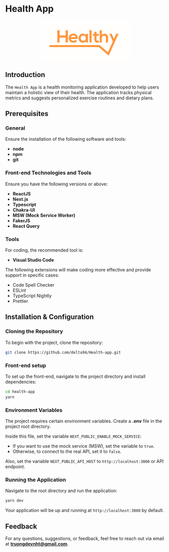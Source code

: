 # **Health App**

<div align="center">
  <a href="https://github.com/delta94/Health-app">
    <img src="public/logo.svg" alt="Logo">
  </a>
</div>

## Introduction

The `Health App` is a health monitoring application developed to help users maintain a holistic view of their health. The application tracks physical metrics and suggests personalized exercise routines and dietary plans.

## Prerequisites

### General

Ensure the installation of the following software and tools:

- **node**
- **npm**
- **git**

### Front-end Technologies and Tools

Ensure you have the following versions or above:

- **ReactJS**
- **Next.js**
- **Typescript**
- **Chakra-UI**
- **MSW (Mock Service Worker)**
- **FakerJS**
- **React Query**

### Tools

For coding, the recommended tool is:

- **Visual Studio Code**

The following extensions will make coding more effective and provide support in specific cases:

- Code Spell Checker
- ESLint
- TypeScript Nightly
- Prettier

## Installation & Configuration

### Cloning the Repository

To begin with the project, clone the repository:

```bash
git clone https://github.com/delta94/Health-app.git
```

### Front-end setup

To set up the front-end, navigate to the project directory and install dependencies:

```bash
cd health-app
yarn
```

### Environment Variables

The project requires certain environment variables. Create a **.env** file in the project root directory.

Inside this file, set the variable `NEXT_PUBLIC_ENABLE_MOCK_SERVICE`:

- If you want to use the mock service (MSW), set the variable to `true`.
- Otherwise, to connect to the real API, set it to `false`.

Also, set the variable `NEXT_PUBLIC_API_HOST` to `http://localhost:3000` or API endpoint.

### Running the Application

Navigate to the root directory and run the application:

```bash
yarn dev
```

Your application will be up and running at `http://localhost:3000` by default.

## Feedback

For any questions, suggestions, or feedback, feel free to reach out via email at **truongdevnht@gmail.com**.
